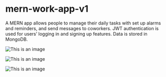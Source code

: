 # mern-work-app-v1
A MERN app allows people to manage their daily tasks with set up alarms and reminders, and send messages to coworkers. JWT authentication is used for users’ logging in and signing up features. Data is stored in MongoDB.

![This is an image](https://scontent.fosu1-1.fna.fbcdn.net/v/t1.15752-9/310702219_660877868668577_5792662330779105371_n.png?_nc_cat=108&ccb=1-7&_nc_sid=ae9488&_nc_ohc=LM-cr2LvbZgAX_aDn9F&_nc_ht=scontent.fosu1-1.fna&oh=03_AVJndHtCRImh5RMuhsSSpB2t2jIz_6k_w5NGS3sQ5_B18Q&oe=63679C9F)

![This is an image](https://scontent.xx.fbcdn.net/v/t1.15752-9/309001554_2629819937152692_5095663044191879828_n.png?stp=dst-png_p403x403&_nc_cat=101&ccb=1-7&_nc_sid=aee45a&_nc_ohc=xs8anVjN-kUAX8GB0Nh&_nc_ad=z-m&_nc_cid=0&_nc_ht=scontent.xx&oh=03_AVJTZPKlpXImNfLu0xM4UrwrXCV0okriEVBZ9gxyBTTBYA&oe=63651B2C)

![This is an image](https://https://scontent.xx.fbcdn.net/v/t1.15752-9/309598827_1053561495311641_1900566816124113954_n.png?stp=dst-png_s403x403&_nc_cat=101&ccb=1-7&_nc_sid=aee45a&_nc_ohc=ce6Zzg4PF-YAX92bpe4&_nc_ad=z-m&_nc_cid=0&_nc_ht=scontent.xx&oh=03_AVLWDQp7iCioh7RmPrvIzDEPzlcH7ixRh8eBgFRIlrwPXg&oe=6364224A)
